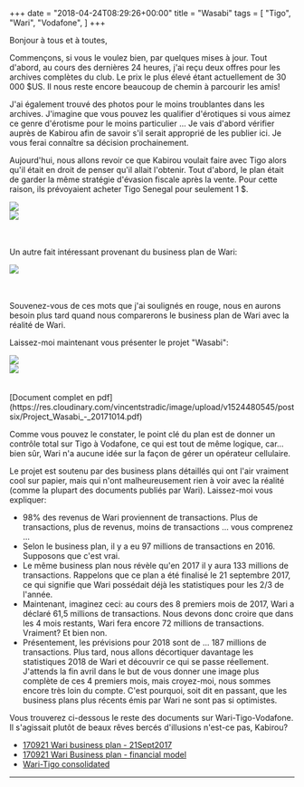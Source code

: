 +++
date = "2018-04-24T08:29:26+00:00"
title = "Wasabi"
tags = [
    "Tigo",
    "Wari",
    "Vodafone",
]
+++

Bonjour à tous et à toutes,

Commençons, si vous le voulez bien, par quelques mises à jour. Tout d'abord, au cours des dernières 24 heures, j'ai reçu deux offres pour les archives complètes du club. Le prix le plus élevé étant actuellement de 30 000 $US. Il nous reste encore beaucoup de chemin à parcourir les amis!

J'ai également trouvé des photos pour le moins troublantes dans les archives. J'imagine que vous pouvez les qualifier d'érotiques si vous aimez ce genre d'érotisme pour le moins particulier ... Je vais d'abord vérifier auprès de Kabirou afin de savoir s'il serait approprié de les publier ici. Je vous ferai connaître sa décision prochainement.

<!--more-->


Aujourd'hui, nous allons revoir ce que Kabirou voulait faire avec Tigo alors qu'il était en droit de penser qu'il allait l'obtenir. Tout d'abord, le plan était de garder la même stratégie d'évasion fiscale après la vente. Pour cette raison, ils prévoyaient acheter Tigo Senegal pour seulement 1 $.

<div class="container" style="width:auto">
  <a target="blank" href="https://res.cloudinary.com/vincentstradic/image/upload/v1524480544/postsix/pic_six_1.jpg">
    <img src="https://res.cloudinary.com/vincentstradic/image/upload/v1524480544/postsix/pic_six_1.jpg" style="max-width:100%">
  </a>
</div>

<div class="container" style="width:auto">
  <a target="blank" href="https://res.cloudinary.com/vincentstradic/image/upload/v1524480544/postsix/pic_six_2.jpg">
    <img src="https://res.cloudinary.com/vincentstradic/image/upload/v1524480544/postsix/pic_six_2.jpg" style="max-width:100%">
  </a>
</div>
<br></br>


Un autre fait intéressant provenant du business plan de Wari:

<div class="container" style="width:auto">
  <a target="blank" href="https://res.cloudinary.com/vincentstradic/image/upload/v1524480545/postsix/pic_six_3.jpg">
    <img src="https://res.cloudinary.com/vincentstradic/image/upload/v1524480545/postsix/pic_six_3.jpg" style="max-width:100%">
  </a>
</div>
<br></br>

Souvenez-vous de ces mots que j'ai soulignés en rouge, nous en aurons besoin plus tard quand nous comparerons le business plan de Wari avec la réalité de Wari.
<br></p>
Laissez-moi maintenant vous présenter le projet "Wasabi":
<div class="container" style="width:auto">
  <a target="blank" href="https://res.cloudinary.com/vincentstradic/image/upload/v1524480545/postsix/pic_six_4.jpg">
    <img src="https://res.cloudinary.com/vincentstradic/image/upload/v1524480545/postsix/pic_six_4.jpg" style="max-width:100%">
  </a>
</div>

<div class="container" style="width:auto">
  <a target="blank" href="https://res.cloudinary.com/vincentstradic/image/upload/v1524480544/postsix/pic_six_5.jpg">
    <img src="https://res.cloudinary.com/vincentstradic/image/upload/v1524480544/postsix/pic_six_5.jpg" style="max-width:100%">
  </a>
</div>
<br></br>
[Document complet en pdf](https://res.cloudinary.com/vincentstradic/image/upload/v1524480545/postsix/Project_Wasabi_-_20171014.pdf)

Comme vous pouvez le constater, le point clé du plan est de donner un contrôle total sur Tigo à Vodafone, ce qui est tout de même logique, car…  bien sûr, Wari n'a aucune idée sur la façon de gérer un opérateur cellulaire.

Le projet est soutenu par des business plans détaillés qui ont l'air vraiment cool sur papier, mais qui n'ont malheureusement rien à voir avec la réalité (comme la plupart des documents publiés par Wari). Laissez-moi vous expliquer:
-	98% des revenus de Wari proviennent de transactions. Plus de transactions, plus de revenus, moins de transactions … vous comprenez ...
- Selon le business plan, il y a eu 97 millions de transactions en 2016. Supposons que c'est vrai.
-	Le même business plan nous révèle qu'en 2017 il y aura 133 millions de transactions. Rappelons que ce plan a été finalisé le 21 septembre 2017, ce qui signifie que Wari possédait déjà les statistiques pour les 2/3 de l'année.
-	Maintenant, imaginez ceci: au cours des 8 premiers mois de 2017, Wari a déclaré 61,5 millions de transactions. Nous devons donc croire que dans les 4 mois restants, Wari fera encore 72 millions de transactions. Vraiment? Et bien non.
-	Présentement, les prévisions pour 2018 sont de ... 187 millions de transactions. Plus tard, nous allons décortiquer davantage les statistiques 2018 de Wari et découvrir ce qui se passe réellement. J'attends la fin avril dans le but de vous donner une image plus complète de ces 4 premiers mois, mais croyez-moi, nous sommes encore très loin du compte. C'est pourquoi, soit dit en passant, que les business plans plus récents émis par Wari ne sont pas si optimistes.


Vous trouverez ci-dessous le reste des documents sur Wari-Tigo-Vodafone. Il s'agissait plutôt de beaux rêves bercés d'illusions n'est-ce pas, Kabirou?
- [170921 Wari business plan - 21Sept2017](https://res.cloudinary.com/vincentstradic/image/upload/v1524480545/postsix/170921_Wari_business_plan_-_21Sept2017.pdf)
- [170921 Wari Business plan - financial model](https://res.cloudinary.com/vincentstradic/raw/upload/v1524480545/postsix/170921_Wari_Business_plan_-_financial_model.xlsx)
- [Wari-Tigo consolidated](https://res.cloudinary.com/vincentstradic/raw/upload/v1524480545/postsix/Wari-Tigo_consolidated.xlsx)

<hr>
